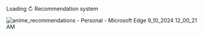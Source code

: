 Loading ↻
Recommendation system

![anime_recommendations - Personal - Microsoft​ Edge 9_10_2024 12_00_21 AM](https://github.com/user-attachments/assets/1aa0bb78-3c7b-4368-9348-e559179b2248)
